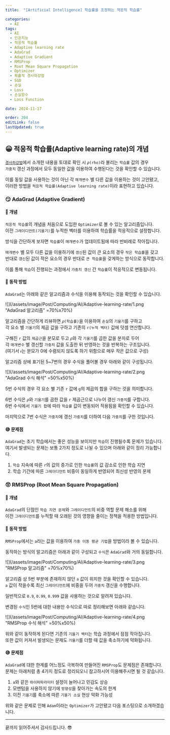 ```yaml
---
title:  "[Artificial Intelligence] 학습률을 조정하는 적응적 학습률"

categories:
  - AI
tags:
  - AI
  - 인공지능
  - 적응적 학습률
  - Adaptive learning rate
  - AdaGrad
  - Adaptive Gradient
  - RMSProp
  - Root Mean Square Propagation
  - Optimizer
  - 확률적 경사하강법
  - SGD
  - 손실
  - Loss
  - 손실함수
  - Loss Function

date: 2024-11-17

order: 204
editLink: false
lastUpdated: true
---
```


## 😀 적응적 학습률(Adaptive learning rate)의 개념
[`경사하강법`](/posts/Computing/AI/Gradient-descent)에서 소개한 내용을 토대로 확인 시 `𝜌(rho)`라 불리는 `학습률` 값의 경우  
`가중치` 갱신 과정에서 모두 동일한 값을 이용하여 수행된다는 것을 확인할 수 있습니다.

이를 동일 값을 사용하는 것이 아닌 각 `매개변수` 별 다른 값을 이용하는 것이 고안됐고,  
이러한 방법을 `적응적 학습률(Adaptive learning rate)`이라 표현하고 있습니다.

### 😏 AdaGrad (Adaptive Gradient)
#### 🤔 개념
`적응적 학습률`의 개념을 처음으로 도입한 `Optimizer`로 볼 수 있는 알고리즘입니다.  
이전 `그레이디언트(기울기)`를 누적한 벡터를 이용하여 학습률을 적응적으로 설정합니다. 

방식을 간단하게 보자면 `학습률`이 `매개변수`가 업데이트됨에 따라 반비례로 작아집니다.  

`매개변수` 별 모두 다른 값을 이용하기에 `갱신`된 값이 큰 요소의 경우 `작은 학습률`을 갖고  
반대로 `갱신`된 값이 작은 요소의 경우 반대로 `큰 학습률`을 갖게하는 방식으로 동작합니다.

이를 통해 `학습`이 진행되는 과정에서 `가중치 갱신` 간 `학습률`이 적응적으로 변동됩니다.  

#### 🦾 동작 방법
`AdaGrad`는 아래와 같은 알고리즘과 수식을 이용해 동작되는 것을 확인할 수 있습니다.

![](/assets/image/Post/Computing/AI/Adaptive-learning-rate/1.png "AdaGrad 알고리즘" =70%x70%)

알고리즘을 간단하게 리뷰하면 `𝜌(학습률)`을 이용하여 `손실`의 `기울기`를 구하고  
각 요소 별 `기울기`의 제곱 값을 구하고 기존의 `r(누적 벡터)` 값에 덧셈 연산합니다.

구해진 `r` 값의 `제곱근`을 분모로 두고 `𝜌`와 각 `기울기`를 곱한 값을 분자로 두어  
각 `매개변수` 별 갱신할 `가중치` 값을 도출한 뒤 반영하는 것을 반복하는 구조입니다.  
(여기서 `𝜖`는 분모가 0에 수렴되지 않도록 하기 위함으로 매우 작은 값으로 구성)

알고리즘 상에 표기된 5~7번의 경우 수식을 풀어볼 경우 아래와 같이 구성됩니다.

![](/assets/image/Post/Computing/AI/Adaptive-learning-rate/2.png "AdaGrad 수식 해석" =50%x50%)

5번 수식의 경우 각 요소 별 기존 `r` 값에 `g`의 제곱의 합을 구하는 것을 의미합니다.

6번 수식은 `𝜌`와 `기울기`를 곱한 값을 `r` 제곱근으로 나누어 갱신 `가중치`를 구합니다.  
6번 수식에서 `기울기 합`에 따라 `학습률` 값이 변동되어 적용됨을 확인할 수 있습니다.

마지막으로 7번 수식은 `가중치`에 갱신 `가중치`를 더하여 다음 `가중치`를 구한 것입니다.

#### 😅 문제점
`AdaGrad`는 초기 학습에서는 좋은 성능을 보이지만 `학습`이 진행될수록 문제가 있습니다.  
여기서 발생되는 문제는 보통 2가지 정도로 나뉠 수 있으며 아래와 같이 정리 가능합니다.

1. `학습` 지속에 따른 `r`의 값의 증가로 인한 `학습률`의 값 감소로 인한 학습 지연
2. 학습 기간에 따른 `그레이디언트` 비중이 동일하게 반영되어 최신성 반영의 문제

### 😲 RMSProp (Root Mean Square Propagation)
#### 🤔 개념
`AdaGrad`의 단점인 `학습 지연 문제`와 `그레이디언트`의 비중 역할 문제 해소를 위해  
이전 `그레이디언트`를 누적할 때 오래된 것의 영향을 줄이는 정책을 적용한 방법입니다.

#### 🦾 동작 방법
`RMSProp`에서는 `a`라는 값을 이용하여 `가중 이동 평균 기법`을 방법이라 볼 수 있습니다.

동작하는 방식의 알고리즘은 아래과 같이 구성되고 `수식`은 `AdaGrad`와 거의 동일합니다.

![](/assets/image/Post/Computing/AI/Adaptive-learning-rate/3.png "RMSProp 알고리즘" =70%x70%)

알고리즘 상 5번 부분에 존재하지 않던 `a` 값이 위치한 것을 확인할 수 있습니다.  
`a` 값이 작을수록 최신 `그레이디언트`에 비중을 두어 `가중치` 갱신을 수행합니다.

일반적으로 `0.9`, `0.99`, `0.999` 값을 사용하는 것으로 알려져 있습니다.

변경된 `수식`인 5번에 대한 내용만 수식으로 따로 정리해보면 아래와 같습니다.

![](/assets/image/Post/Computing/AI/Adaptive-learning-rate/4.png "RMSProp 수식 해석" =50%x50%)

위와 같이 동작하게 된다면 기존의 `기울기 벡터`는 학습 과정에서 점점 작아집니다.  
또한 값이 커져서 발생되는 문제도 `기울기`를 더할 때 값을 축소하기에 약화됩니다.

#### 😅 문제점
`AdaGrad`에 대한 한계를 어느정도 극복하여 만들어진 `RMSProp`도 문제점은 존재합니다.  
문제는 아래처럼 총 4가지 정도로 정리되오니 참고하시어 이용해주시면 될 것 같습니다.

1. `a`와 같은 `하이퍼파라미터` 설정이 늘어나고 민감도 상승
2. 모멘텀을 사용하지 않기에 `방향성`을 찾아가는 속도의 한계
3. 이전 `기울기`를 축소에 따른 `기울기 소실` 현상 악화 가능성

위와 같은 문제로 인해 `Adam`이라는 `Optimizer`가 고안됐고 다음 포스팅으로 소개하겠습니다.

- - -

끝까지 읽어주셔서 감사드립니다. 😎